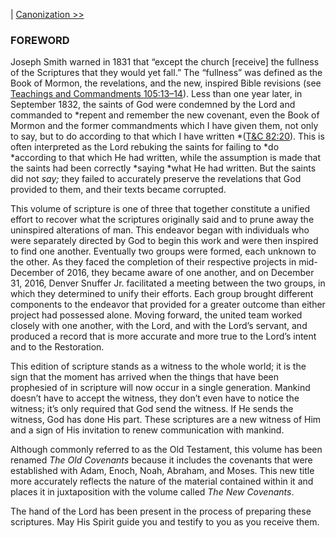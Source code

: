|  [Canonization >>](Canonization)

### FOREWORD
Joseph Smith warned in 1831 that “except the church [receive] the fullness of the Scriptures that they would yet fall.” The “fullness” was defined as the Book of Mormon, the revelations, and the new, inspired Bible revisions (see [Teachings and Commandments 105:13–14](Section%20105)). Less than one year later, in September 1832, the saints of God were condemned by the Lord and commanded to *repent and remember the new covenant, even the Book of Mormon and the former commandments which I have given them, not only to say, but to do according to that which I have written *([T&C 82:20](Section%2082)). This is often interpreted as the Lord rebuking the saints for failing to *do *according to that which He had written, while the assumption is made that the saints had been correctly *saying *what He had written. But the saints did not *say;* they failed to accurately preserve the revelations that God provided to them, and their texts became corrupted.

This volume of scripture is one of three that together constitute a unified effort to recover what the scriptures originally said and to prune away the uninspired alterations of man. This endeavor began with individuals who were separately directed by God to begin this work and were then inspired to find one another. Eventually two groups were formed, each unknown to the other. As they faced the completion of their respective projects in mid-December of 2016, they became aware of one another, and on December 31, 2016, Denver Snuffer Jr. facilitated a meeting between the two groups, in which they determined to unify their efforts. Each group brought different components to the endeavor that provided for a greater outcome than either project had possessed alone. Moving forward, the united team worked closely with one another, with the Lord, and with the Lord’s servant, and produced a record that is more accurate and more true to the Lord’s intent and to the Restoration.

This edition of scripture stands as a witness to the whole world; it is the sign that the moment has arrived when the things that have been prophesied of in scripture will now occur in a single generation. Mankind doesn’t have to accept the witness, they don’t even have to notice the witness; it’s only required that God send the witness. If He sends the witness, God has done His part. These scriptures are a new witness of Him and a sign of His invitation to renew communication with mankind.

Although commonly referred to as the Old Testament, this volume has been renamed *The Old Covenants* because it includes the covenants that were established with Adam, Enoch, Noah, Abraham, and Moses. This new title more accurately reflects the nature of the material contained within it and places it in juxtaposition with the volume called *The New Covenants*.

The hand of the Lord has been present in the process of preparing these scriptures. May His Spirit guide you and testify to you as you receive them.